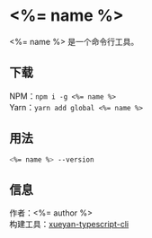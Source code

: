 # <%= name %>

<%= name %> 是一个命令行工具。  

## 下载

NPM：`npm i -g <%= name %>`  
Yarn：`yarn add global <%= name %>`  

## 用法

```bash
<%= name %> --version
```

## 信息

作者：<%= author %>  
构建工具：[xueyan-typescript-cli](https://github.com/xueyan-site/xueyan-typescript-cli)  
